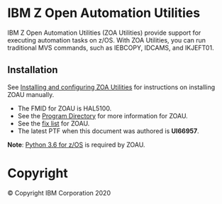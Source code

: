 # IBM Z Open Automation Utilities 
IBM Z Open Automation Utilities (ZOA Utilities) provide support for executing automation tasks on z/OS. With ZOA Utilities, you can run traditional MVS commands, such as IEBCOPY, IDCAMS, and IKJEFT01.

## Installation
See [Installing and configuring ZOA Utilities](https://www.ibm.com/support/knowledgecenter/en/SSKFYE_1.0.0/install.html) for instructions on installing ZOAU manually.

* The FMID for ZOAU is HAL5100. 
* See the [Program Directory](https://www.ibm.com/support/knowledgecenter/en/SSKFYE_1.0.0/program_directory_zoautil/hal5100.html) for more information for ZOAU. 
* See the [fix list](https://www.ibm.com/support/pages/fix-list-ibm-z-open-automation-utilities) for ZOAU.
* The latest PTF when this document was authored is __UI66957__.

__Note__: [Python 3.6 for z/OS](https://github.com/ansible-collections/ibm_zos_core/blob/v0.0.3/docs/README-python-zos.md) is required by ZOAU.

# Copyright
© Copyright IBM Corporation 2020  
